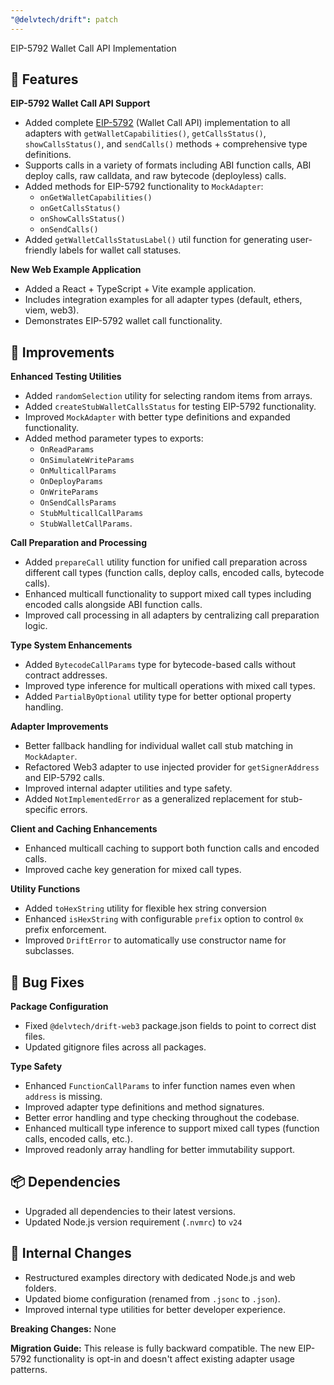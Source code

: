 ```yaml
---
"@delvtech/drift": patch
---
```

 
EIP-5792 Wallet Call API Implementation

## 🚀 Features

**EIP-5792 Wallet Call API Support**
- Added complete [EIP-5792](https://www.eip5792.xyz) (Wallet Call API) implementation to all adapters with `getWalletCapabilities()`, `getCallsStatus()`, `showCallsStatus()`, and `sendCalls()` methods + comprehensive type definitions.
- Supports calls in a variety of formats including ABI function calls, ABI deploy calls, raw calldata, and raw bytecode (deployless) calls.
- Added methods for EIP-5792 functionality to `MockAdapter`:
  - `onGetWalletCapabilities()`
  - `onGetCallsStatus()`
  - `onShowCallsStatus()`
  - `onSendCalls()`
- Added `getWalletCallsStatusLabel()` util function for generating user-friendly labels for wallet call statuses.

**New Web Example Application**
- Added a React + TypeScript + Vite example application.
- Includes integration examples for all adapter types (default, ethers, viem, web3).
- Demonstrates EIP-5792 wallet call functionality.

## 🔧 Improvements

**Enhanced Testing Utilities**
- Added `randomSelection` utility for selecting random items from arrays.
- Added `createStubWalletCallsStatus` for testing EIP-5792 functionality.
- Improved `MockAdapter` with better type definitions and expanded functionality.
- Added method parameter types to exports:
  - `OnReadParams`
  - `OnSimulateWriteParams`
  - `OnMulticallParams`
  - `OnDeployParams`
  - `OnWriteParams`
  - `OnSendCallsParams`
  - `StubMulticallCallParams`
  - `StubWalletCallParams`.

**Call Preparation and Processing**
- Added `prepareCall` utility function for unified call preparation across different call types (function calls, deploy calls, encoded calls, bytecode calls).
- Enhanced multicall functionality to support mixed call types including encoded calls alongside ABI function calls.
- Improved call processing in all adapters by centralizing call preparation logic.

**Type System Enhancements**
- Added `BytecodeCallParams` type for bytecode-based calls without contract addresses.
- Improved type inference for multicall operations with mixed call types.
- Added `PartialByOptional` utility type for better optional property handling.

**Adapter Improvements**
- Better fallback handling for individual wallet call stub matching in `MockAdapter`.
- Refactored Web3 adapter to use injected provider for `getSignerAddress` and EIP-5792 calls.
- Improved internal adapter utilities and type safety.
- Added `NotImplementedError` as a generalized replacement for stub-specific errors.

**Client and Caching Enhancements**
- Enhanced multicall caching to support both function calls and encoded calls.
- Improved cache key generation for mixed call types.

**Utility Functions**
- Added `toHexString` utility for flexible hex string conversion
- Enhanced `isHexString` with configurable `prefix` option to control `0x` prefix enforcement.
- Improved `DriftError` to automatically use constructor name for subclasses.

## 🐛 Bug Fixes

**Package Configuration**
- Fixed `@delvtech/drift-web3` package.json fields to point to correct dist files.
- Updated gitignore files across all packages.

**Type Safety**
- Enhanced `FunctionCallParams` to infer function names even when `address` is missing.
- Improved adapter type definitions and method signatures.
- Better error handling and type checking throughout the codebase.
- Enhanced multicall type inference to support mixed call types (function calls, encoded calls, etc.).
- Improved readonly array handling for better immutability support.

## 📦 Dependencies

- Upgraded all dependencies to their latest versions.
- Updated Node.js version requirement (`.nvmrc`) to `v24`

## 🔄 Internal Changes

- Restructured examples directory with dedicated Node.js and web folders.
- Updated biome configuration (renamed from `.jsonc` to `.json`).
- Improved internal type utilities for better developer experience.

**Breaking Changes:** None

**Migration Guide:** This release is fully backward compatible. The new EIP-5792 functionality is opt-in and doesn't affect existing adapter usage patterns.
